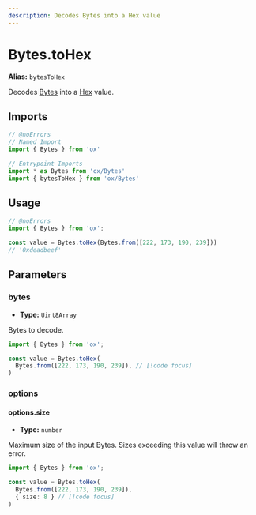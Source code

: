 ```yaml
---
description: Decodes Bytes into a Hex value
---
```


# Bytes.toHex

**Alias:** `bytesToHex`

Decodes [Bytes](/api/bytes) into a [Hex](#TODO) value.

## Imports

```ts twoslash
// @noErrors
// Named Import 
import { Bytes } from 'ox'

// Entrypoint Imports
import * as Bytes from 'ox/Bytes'
import { bytesToHex } from 'ox/Bytes'
```

## Usage

```ts twoslash
// @noErrors
import { Bytes } from 'ox';

const value = Bytes.toHex(Bytes.from([222, 173, 190, 239]))
// '0xdeadbeef'
```

## Parameters

### bytes

- **Type:** `Uint8Array`

Bytes to decode.

```ts twoslash
import { Bytes } from 'ox';

const value = Bytes.toHex(
  Bytes.from([222, 173, 190, 239]), // [!code focus]
)
```

### options

#### options.size

- **Type:** `number`

Maximum size of the input Bytes. Sizes exceeding this value will throw an error.

```ts twoslash
import { Bytes } from 'ox';

const value = Bytes.toHex(
  Bytes.from([222, 173, 190, 239]), 
  { size: 8 } // [!code focus]
)
```
